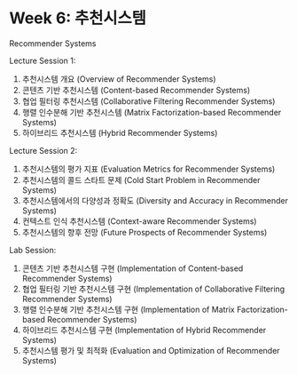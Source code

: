 # Week 6: 추천시스템

Recommender Systems

Lecture Session 1:

1. 추천시스템 개요 (Overview of Recommender Systems)
2. 콘텐츠 기반 추천시스템 (Content-based Recommender Systems)
3. 협업 필터링 추천시스템 (Collaborative Filtering Recommender Systems)
4. 행렬 인수분해 기반 추천시스템 (Matrix Factorization-based Recommender Systems)
5. 하이브리드 추천시스템 (Hybrid Recommender Systems)

Lecture Session 2:

1. 추천시스템의 평가 지표 (Evaluation Metrics for Recommender Systems)
2. 추천시스템의 콜드 스타트 문제 (Cold Start Problem in Recommender Systems)
3. 추천시스템에서의 다양성과 정확도 (Diversity and Accuracy in Recommender Systems)
4. 컨텍스트 인식 추천시스템 (Context-aware Recommender Systems)
5. 추천시스템의 향후 전망 (Future Prospects of Recommender Systems)

Lab Session:

1. 콘텐츠 기반 추천시스템 구현 (Implementation of Content-based Recommender Systems)
2. 협업 필터링 기반 추천시스템 구현 (Implementation of Collaborative Filtering Recommender Systems)
3. 행렬 인수분해 기반 추천시스템 구현 (Implementation of Matrix Factorization-based Recommender Systems)
4. 하이브리드 추천시스템 구현 (Implementation of Hybrid Recommender Systems)
5. 추천시스템 평가 및 최적화 (Evaluation and Optimization of Recommender Systems)

```{tableofcontents}

```
